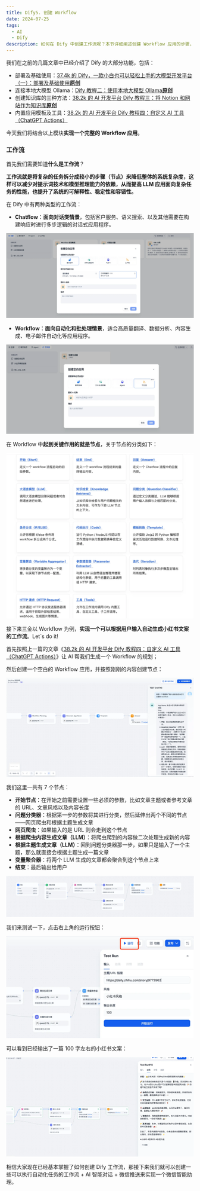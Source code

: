 ```yaml
---
title: Dify5. 创建 Workflow
date: 2024-07-25
tags:
  - AI
  - Dify
description: 如何在 Dify 中创建工作流呢？本节详细阐述创建 Workflow 应用的步骤，包括设置节点等，最后提到可创建微信智能助理。
---
```


我们在之前的几篇文章中已经介绍了 Dify 的大部分功能，包括：

* 部署及基础使用：[37.4k 的 Dify，一款小白也可以轻松上手的大模型开发平台（一）：部署及基础使用](https://mp.weixin.qq.com/s?__biz=MzUyODkwNTg3MA==\&mid=2247485019\&idx=1\&sn=572e8f94c6d082183d80788a53cc6f55\&chksm=fa6865bacd1fecac6f3ed04454f5751444c7cf7849490d8991faf9e9c2296f565ac05140aa58\&token=1941914531\&lang=zh_CN#rd)**[原创](https://mp.weixin.qq.com/s?__biz=MzUyODkwNTg3MA==\&mid=2247485019\&idx=1\&sn=572e8f94c6d082183d80788a53cc6f55\&chksm=fa6865bacd1fecac6f3ed04454f5751444c7cf7849490d8991faf9e9c2296f565ac05140aa58\&token=1941914531\&lang=zh_CN#rd)**
* 连接本地大模型 Ollama：[Dify 教程二：使用本地大模型 Ollama](https://mp.weixin.qq.com/s?__biz=MzUyODkwNTg3MA==\&mid=2247485047\&idx=1\&sn=05e09f8ed8c452b42c151a7f67cdb6f7\&chksm=fa686596cd1fec80e020bd0de536f031a966ad06138bba27479d6f6885a915f38490f67ee1fa\&token=1941914531\&lang=zh_CN#rd)**[原创](https://mp.weixin.qq.com/s?__biz=MzUyODkwNTg3MA==\&mid=2247485047\&idx=1\&sn=05e09f8ed8c452b42c151a7f67cdb6f7\&chksm=fa686596cd1fec80e020bd0de536f031a966ad06138bba27479d6f6885a915f38490f67ee1fa\&token=1941914531\&lang=zh_CN#rd)**
* 创建知识库的三种方法：[38.2k 的 AI 开发平台 Dify 教程三：将 Notion 和网站作为知识库](https://mp.weixin.qq.com/s?__biz=MzUyODkwNTg3MA==\&mid=2247485086\&idx=1\&sn=16ffa7b2459ec604c9c0ce2c1ee31173\&chksm=fa68657fcd1fec69d4246d6271bafe0e0119a7c2731ad3049d258f7c3de722b864a05c0f6f3f\&token=1941914531\&lang=zh_CN#rd)**[原创](https://mp.weixin.qq.com/s?__biz=MzUyODkwNTg3MA==\&mid=2247485086\&idx=1\&sn=16ffa7b2459ec604c9c0ce2c1ee31173\&chksm=fa68657fcd1fec69d4246d6271bafe0e0119a7c2731ad3049d258f7c3de722b864a05c0f6f3f\&token=1941914531\&lang=zh_CN#rd)**
* 内置应用模板及工具：[38.2k 的 AI 开发平台 Dify 教程四：自定义 AI 工具（ChatGPT Actions）](https://mp.weixin.qq.com/s?__biz=MzUyODkwNTg3MA==\&mid=2247485110\&idx=1\&sn=e646064b99e45094d09c3e485bfa2f6a\&chksm=fa686557cd1fec413078802dfdeb15d91771d8df60b840897be2f98f59ad7db25d4b04f1c0d8#rd)

今天我们将结合以上模块**实现一个完整的 Workflow 应用**。

### 工作流

首先我们需要知道**什么是工作流**？

**工作流就是将复杂的任务拆分成较小的步骤（节点）来降低整体的系统复杂度，这样可以减少对提示词技术和模型推理能力的依赖，从而提高 LLM 应用面向复杂任务的性能，也提升了系统的可解释性、稳定性和容错性。**

在 Dify 中有两种类型的工作流：

* **Chatflow**：**面向对话类情景**，包括客户服务、语义搜索、以及其他需要在构建响应时进行多步逻辑的对话式应用程序。

![](assets/1721465027637.webp)

* **Workflow**：**面向自动化和批处理情景**，适合高质量翻译、数据分析、内容生成、电子邮件自动化等应用程序。

![](assets/1721465112667.webp)

在 Workflow 中**起到关键作用的就是节点**，关于节点的分类如下：

![](assets/1721465756458.webp)

接下来三金以 Workflow 为例，**实现一个可以根据用户输入自动生成小红书文案的工作流**。Let\`s do it!

首先按照上一篇的文章《[38.2k 的 AI 开发平台 Dify 教程四：自定义 AI 工具（ChatGPT Actions）](https://mp.weixin.qq.com/s?__biz=MzUyODkwNTg3MA==\&mid=2247485110\&idx=1\&sn=e646064b99e45094d09c3e485bfa2f6a\&chksm=fa686557cd1fec413078802dfdeb15d91771d8df60b840897be2f98f59ad7db25d4b04f1c0d8#rd)》让 AI 帮我们生成一个 Workflow 的规划；

然后创建一个空白的 Workflow 应用，并按照刚刚的内容创建节点：

![](assets/1721465636521.webp)

我们这里一共有 7 个节点：

* **开始节点**：在开始之前需要设置一些必须的参数，比如文章主题或者参考文章的 URL、文章风格以及内容长度
* **问题分类器**：根据第一步的参数将其进行分类，然后延伸出两个不同的节点——网页爬虫和根据主题生成文章
* **网页爬虫**：如果输入的是 URL 则会走到这个节点
* **根据爬虫内容生成文章（LLM）**：将爬虫爬到的内容做二次处理生成新的内容
* **根据主题生成文章（LLM）**：回到问题分类器那一步，如果只是输入了一个主题，那么就直接会根据主题生成一篇文章
* **变量聚合器**：将两个 LLM 生成的文章都会聚合到这个节点上来
* **结束**：最后输出给用户

![](assets/1721543214612.webp)

我们来测试一下，点击右上角的运行按钮：

![](assets/1721543395257.webp)

可以看到已经输出了一篇 100 字左右的小红书文案：

![](assets/1721543770980.webp)

相信大家现在已经基本掌握了如何创建 Dify 工作流，那接下来我们就可以创建一些可以执行自动化任务的工作流 + AI 智能对话 + 微信推送来实现一个微信智能助理。

